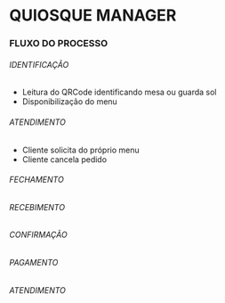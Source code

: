 # QUIOSQUE MANAGER



### FLUXO DO PROCESSO

 ###### IDENTIFICAÇÃO

 - Leitura do QRCode identificando mesa ou guarda sol
 - Disponibilização do menu

###### ATENDIMENTO

 - Cliente solicita do próprio menu
 - Cliente cancela pedido 
###### FECHAMENTO

###### RECEBIMENTO

###### CONFIRMAÇÃO

###### PAGAMENTO

###### ATENDIMENTO


